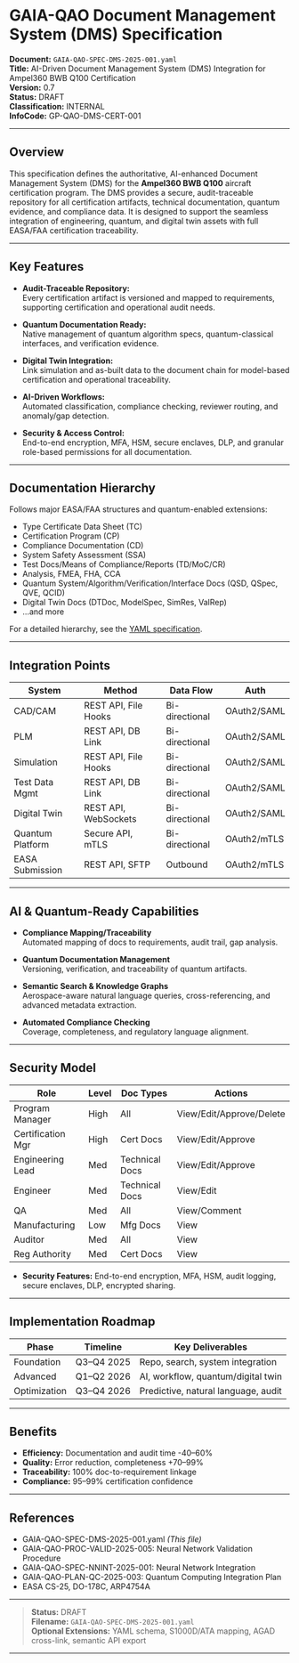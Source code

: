 # GAIA-QAO Document Management System (DMS) Specification

**Document:** `GAIA-QAO-SPEC-DMS-2025-001.yaml`  
**Title:** AI-Driven Document Management System (DMS) Integration for Ampel360 BWB Q100 Certification  
**Version:** 0.7  
**Status:** DRAFT  
**Classification:** INTERNAL  
**InfoCode:** GP-QAO-DMS-CERT-001

---

## Overview

This specification defines the authoritative, AI-enhanced Document Management System (DMS) for the **Ampel360 BWB Q100** aircraft certification program. The DMS provides a secure, audit-traceable repository for all certification artifacts, technical documentation, quantum evidence, and compliance data. It is designed to support the seamless integration of engineering, quantum, and digital twin assets with full EASA/FAA certification traceability.

---

## Key Features

- **Audit-Traceable Repository:**  
  Every certification artifact is versioned and mapped to requirements, supporting certification and operational audit needs.

- **Quantum Documentation Ready:**  
  Native management of quantum algorithm specs, quantum-classical interfaces, and verification evidence.

- **Digital Twin Integration:**  
  Link simulation and as-built data to the document chain for model-based certification and operational traceability.

- **AI-Driven Workflows:**  
  Automated classification, compliance checking, reviewer routing, and anomaly/gap detection.

- **Security & Access Control:**  
  End-to-end encryption, MFA, HSM, secure enclaves, DLP, and granular role-based permissions for all documentation.

---

## Documentation Hierarchy

Follows major EASA/FAA structures and quantum-enabled extensions:
- Type Certificate Data Sheet (TC)
- Certification Program (CP)
- Compliance Documentation (CD)
- System Safety Assessment (SSA)
- Test Docs/Means of Compliance/Reports (TD/MoC/CR)
- Analysis, FMEA, FHA, CCA
- Quantum System/Algorithm/Verification/Interface Docs (QSD, QSpec, QVE, QCID)
- Digital Twin Docs (DTDoc, ModelSpec, SimRes, ValRep)
- ...and more

For a detailed hierarchy, see the [YAML specification](./GAIA-QAO-SPEC-DMS-2025-001.yaml).

---

## Integration Points

| System             | Method                  | Data Flow     | Auth        |
|--------------------|------------------------|---------------|-------------|
| CAD/CAM            | REST API, File Hooks   | Bi-directional| OAuth2/SAML |
| PLM                | REST API, DB Link      | Bi-directional| OAuth2/SAML |
| Simulation         | REST API, File Hooks   | Bi-directional| OAuth2/SAML |
| Test Data Mgmt     | REST API, DB Link      | Bi-directional| OAuth2/SAML |
| Digital Twin       | REST API, WebSockets   | Bi-directional| OAuth2/SAML |
| Quantum Platform   | Secure API, mTLS       | Bi-directional| OAuth2/mTLS |
| EASA Submission    | REST API, SFTP         | Outbound      | OAuth2/mTLS |

---

## AI & Quantum-Ready Capabilities

- **Compliance Mapping/Traceability**  
  Automated mapping of docs to requirements, audit trail, gap analysis.

- **Quantum Documentation Management**  
  Versioning, verification, and traceability of quantum artifacts.

- **Semantic Search & Knowledge Graphs**  
  Aerospace-aware natural language queries, cross-referencing, and advanced metadata extraction.

- **Automated Compliance Checking**  
  Coverage, completeness, and regulatory language alignment.

---

## Security Model

| Role              | Level | Doc Types         | Actions                  |
|-------------------|-------|-------------------|--------------------------|
| Program Manager   | High  | All               | View/Edit/Approve/Delete |
| Certification Mgr | High  | Cert Docs         | View/Edit/Approve        |
| Engineering Lead  | Med   | Technical Docs    | View/Edit/Approve        |
| Engineer          | Med   | Technical Docs    | View/Edit                |
| QA                | Med   | All               | View/Comment             |
| Manufacturing     | Low   | Mfg Docs          | View                     |
| Auditor           | Med   | All               | View                     |
| Reg Authority     | Med   | Cert Docs         | View                     |

- **Security Features:** End-to-end encryption, MFA, HSM, audit logging, secure enclaves, DLP, encrypted sharing.

---

## Implementation Roadmap

| Phase        | Timeline    | Key Deliverables                    |
|--------------|-------------|-------------------------------------|
| Foundation   | Q3–Q4 2025  | Repo, search, system integration    |
| Advanced     | Q1–Q2 2026  | AI, workflow, quantum/digital twin  |
| Optimization | Q3–Q4 2026  | Predictive, natural language, audit |

---

## Benefits

- **Efficiency:** Documentation and audit time -40–60%
- **Quality:** Error reduction, completeness +70–99%
- **Traceability:** 100% doc-to-requirement linkage
- **Compliance:** 95–99% certification confidence

---

## References

- GAIA-QAO-SPEC-DMS-2025-001.yaml *(This file)*
- GAIA-QAO-PROC-VALID-2025-005: Neural Network Validation Procedure
- GAIA-QAO-SPEC-NNINT-2025-001: Neural Network Integration
- GAIA-QAO-PLAN-QC-2025-003: Quantum Computing Integration Plan
- EASA CS-25, DO-178C, ARP4754A

---

> **Status:** DRAFT  
> **Filename:** `GAIA-QAO-SPEC-DMS-2025-001.yaml`  
> **Optional Extensions:** YAML schema, S1000D/ATA mapping, AGAD cross-link, semantic API export

---

